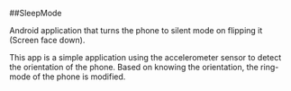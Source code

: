 ##SleepMode

Android application that turns the phone to silent mode on flipping it (Screen face down).

This app is a simple application using the accelerometer sensor to detect the orientation of the phone.
Based on knowing the orientation, the ring-mode of the phone is modified.

